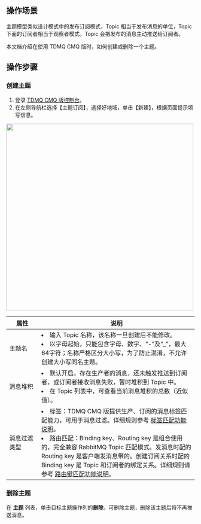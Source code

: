 ## 操作场景

主题模型类似设计模式中的发布订阅模式，Topic 相当于发布消息的单位，Topic 下面的订阅者相当于观察者模式。Topic 会把发布的消息主动推送给订阅者。

本文档介绍在使用 TDMQ CMQ 版时，如何创建或删除一个主题。

## 操作步骤

### 创建主题

1. 登录 [TDMQ CMQ 版控制台](https://console.cloud.tencent.com/tdmq/cmq-queue)。
2. 在左侧导航栏选择【主题订阅】，选择好地域，单击【新建】，根据页面提示填写信息。
<img src="https://main.qcloudimg.com/raw/0c23b3858e41822f45439a7d0c81dd9b.png" width="500px">


   | 属性 | 说明 |
   |---------|---------|
   | 主题名 | <li>输入 Topic 名称，该名称一旦创建后不能修改。</li><li>以字母起始，只能包含字母、数字、“-”及“_”，最大64字符；名称严格区分大小写，为了防止混淆，不允许创建大小写同名主题。</li> |
   | <nobr>消息堆积</nobr> | <li>默认开启。存在生产者的消息，还未触发推送到订阅者，或订阅者接收消息失败，暂时堆积到 Topic 中。</li><li>在 Topic 列表中，可查看当前消息堆积的总数（近似值）。</li>|
   | 消息过滤类型 | <li>标签：TDMQ CMQ 版提供生产、订阅的消息标签匹配能力，可用于消息过滤。详细规则参考 [标签匹配功能说明](https://cloud.tencent.com/document/product/1496/61024)。</li><li>路由匹配：Binding key、Routing key 是组合使用的，完全兼容 RabbitMQ Topic 匹配模式。发消息时配的 Routing key 是客户端发消息带的。创建订阅关系时配的 Binding key 是 Topic 和订阅者的绑定关系。详细规则请参考 [路由键匹配功能说明](https://cloud.tencent.com/document/product/1496/61026)。</li> |

### 删除主题

在 **[主题](https://console.cloud.tencent.com/tdmq/cmq-topic)** 列表，单击目标主题操作列的**删除**，可删除主题，删除该主题后将不再推送消息。
